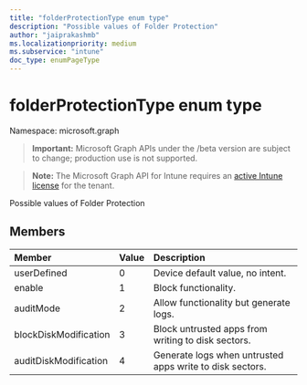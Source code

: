 ```yaml
---
title: "folderProtectionType enum type"
description: "Possible values of Folder Protection"
author: "jaiprakashmb"
ms.localizationpriority: medium
ms.subservice: "intune"
doc_type: enumPageType
---
```


# folderProtectionType enum type

Namespace: microsoft.graph

> **Important:** Microsoft Graph APIs under the /beta version are subject to change; production use is not supported.

> **Note:** The Microsoft Graph API for Intune requires an [active Intune license](https://go.microsoft.com/fwlink/?linkid=839381) for the tenant.

Possible values of Folder Protection

## Members
|Member|Value|Description|
|:---|:---|:---|
|userDefined|0|Device default value, no intent.|
|enable|1|Block functionality.|
|auditMode|2|Allow functionality but generate logs.|
|blockDiskModification|3|Block untrusted apps from writing to disk sectors.|
|auditDiskModification|4|Generate logs when untrusted apps write to disk sectors.|

